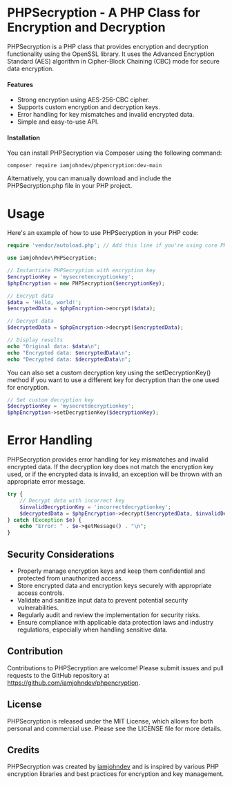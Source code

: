 # PHPSecryption - A PHP Class for Encryption and Decryption
PHPSecryption is a PHP class that provides encryption and decryption functionality using the OpenSSL library. It uses the Advanced Encryption Standard (AES) algorithm in Cipher-Block Chaining (CBC) mode for secure data encryption.

#### Features
- Strong encryption using AES-256-CBC cipher.
- Supports custom encryption and decryption keys.
- Error handling for key mismatches and invalid encrypted data.
- Simple and easy-to-use API.

#### Installation
You can install PHPSecryption via Composer using the following command:

`composer require iamjohndev/phpencryption:dev-main`

Alternatively, you can manually download and include the PHPSecryption.php file in your PHP project.

# Usage
Here's an example of how to use PHPSecryption in your PHP code:

```php
require 'vendor/autoload.php'; // Add this line if you're using core PHP

use iamjohndev\PHPSecryption;

// Instantiate PHPSecryption with encryption key
$encryptionKey = 'mysecretencryptionkey';
$phpEncryption = new PHPSecryption($encryptionKey);

// Encrypt data
$data = 'Hello, world!';
$encryptedData = $phpEncryption->encrypt($data);

// Decrypt data
$decryptedData = $phpEncryption->decrypt($encryptedData);

// Display results
echo "Original data: $data\n";
echo "Encrypted data: $encryptedData\n";
echo "Decrypted data: $decryptedData\n";

```

You can also set a custom decryption key using the setDecryptionKey() method if you want to use a different key for decryption than the one used for encryption.

```php
// Set custom decryption key
$decryptionKey = 'mysecretdecryptionkey';
$phpEncryption->setDecryptionKey($decryptionKey);

```

# Error Handling
PHPSecryption provides error handling for key mismatches and invalid encrypted data. If the decryption key does not match the encryption key used, or if the encrypted data is invalid, an exception will be thrown with an appropriate error message.

```php
try {
    // Decrypt data with incorrect key
    $invalidDecryptionKey = 'incorrectdecryptionkey';
    $decryptedData = $phpEncryption->decrypt($encryptedData, $invalidDecryptionKey);
} catch (Exception $e) {
    echo "Error: " . $e->getMessage() . "\n";
}

```

## Security Considerations
- Properly manage encryption keys and keep them confidential and protected from unauthorized access.
- Store encrypted data and encryption keys securely with appropriate access controls.
- Validate and sanitize input data to prevent potential security vulnerabilities.
- Regularly audit and review the implementation for security risks.
- Ensure compliance with applicable data protection laws and industry regulations, especially when handling sensitive data.


## Contribution
Contributions to PHPSecryption are welcome! Please submit issues and pull requests to the GitHub repository at https://github.com/iamjohndev/phpencryption.

## License
PHPSecryption is released under the MIT License, which allows for both personal and commercial use. Please see the LICENSE file for more details.

## Credits
PHPSecryption was created by [iamjohndev](https://github.com/iamjohndev) and is inspired by various PHP encryption libraries and best practices for encryption and key management.
